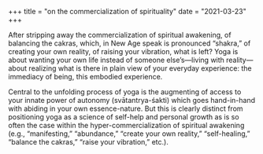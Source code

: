 +++
title = "on the commercialization of spirituality"
date = "2021-03-23"
+++

After stripping away the commercialization of spiritual awakening, of balancing the cakras, which, in New Age speak is pronounced “shakra,” of creating your own reality, of raising your vibration, what is left? Yoga is about wanting your own life instead of someone else’s—living with reality—about realizing what is there in plain view of your everyday experience: the immediacy of being, this embodied experience.

Central to the unfolding process of yoga is the augmenting of access to your innate power of autonomy (svātantrya-śakti) which goes hand-in-hand with abiding in your own essence-nature. But this is clearly distinct from positioning yoga as a science of self-help and personal growth as is so often the case within the hyper-commercialization of spiritual awakening (e.g., “manifesting,” “abundance,” “create your own reality,” “self-healing,” “balance the cakras,” “raise your vibration,” etc.).